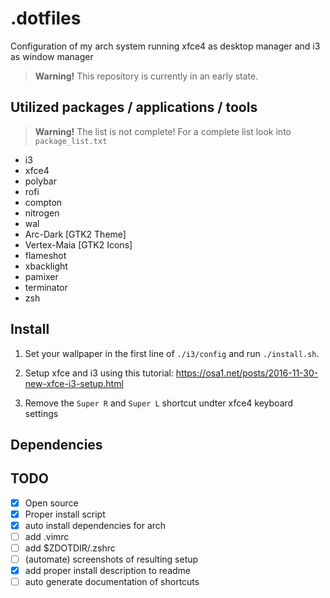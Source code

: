 # .dotfiles

Configuration of my arch system running xfce4 as desktop manager and i3 as window manager 

> __Warning!__ This repository is currently in an early state.

## Utilized packages / applications / tools

> __Warning!__ The list is not complete! For a complete list look into `package_list.txt`

- i3
- xfce4
- polybar
- rofi
- compton
- nitrogen
- wal
- Arc-Dark [GTK2 Theme] 
- Vertex-Maia [GTK2 Icons] 
- flameshot
- xbacklight
- pamixer
- terminator
- zsh

## Install

1. Set your wallpaper in the first line of `./i3/config` and run `./install.sh`.

2. Setup xfce and i3 using this tutorial: https://osa1.net/posts/2016-11-30-new-xfce-i3-setup.html

3. Remove the `Super R` and `Super L` shortcut undter xfce4 keyboard settings

## Dependencies

## TODO

- [x] Open source
- [x] Proper install script
- [x] auto install dependencies for arch
- [ ] add .vimrc
- [ ] add $ZDOTDIR/.zshrc
- [ ] (automate) screenshots of resulting setup
- [x] add proper install description to readme
- [ ] auto generate documentation of shortcuts
